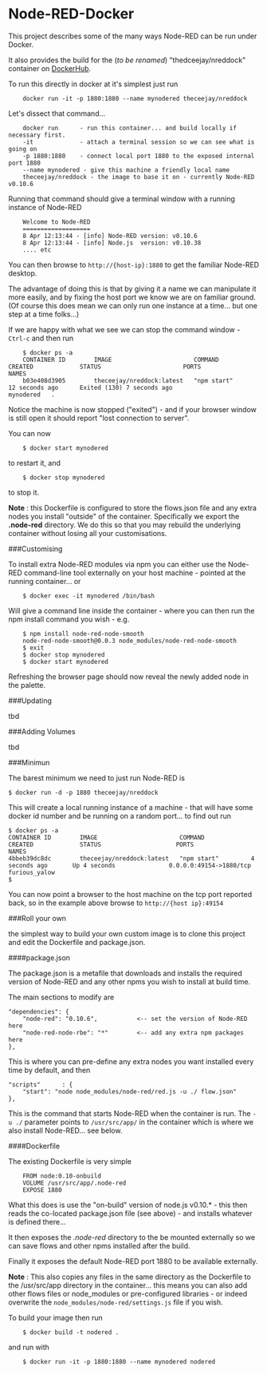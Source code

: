 # Node-RED-Docker

This project describes some of the many ways Node-RED can be run under Docker.

It also provides the build for the (*to be renamed*) "thedceejay/nreddock"
container on [DockerHub](https://registry.hub.docker.com/u/theceejay/nreddock/).

To run this directly in docker at it's simplest just run

        docker run -it -p 1880:1880 --name mynodered theceejay/nreddock

Let's dissect that command...

        docker run      - run this container... and build locally if necessary first.
        -it             - attach a terminal session so we can see what is going on
        -p 1880:1880    - connect local port 1880 to the exposed internal port 1880
        --name mynodered - give this machine a friendly local name
        theceejay/nreddock - the image to base it on - currently Node-RED v0.10.6


Running that command should give a terminal window with a running instance of Node-RED

        Welcome to Node-RED
        ===================
        8 Apr 12:13:44 - [info] Node-RED version: v0.10.6
        8 Apr 12:13:44 - [info] Node.js  version: v0.10.38
        .... etc

You can then browse to `http://{host-ip}:1880` to get the familiar Node-RED desktop.

The advantage of doing this is that by giving it a name we can manipulate it
more easily, and by fixing the host port we know we are on familiar ground.
(Of course this does mean we can only run one instance at a time... but one step at a time folks...)

If we are happy with what we see we can stop the command window - `Ctrl-c` and then run

        $ docker ps -a
        CONTAINER ID        IMAGE                       COMMAND             CREATED             STATUS                       PORTS               NAMES
        b03e408d3905        theceejay/nreddock:latest   "npm start"         12 seconds ago      Exited (130) 7 seconds ago                       mynodered   .

Notice the machine is now stopped ("exited") - and if your browser window is still open it
should report "lost connection to server".

You can now

        $ docker start mynodered

to restart it, and

        $ docker stop mynodered

to stop it.

**Note** : this Dockerfile is configured to store the flows.json file and any
extra nodes you install "outside" of the container. Specifically we export the
**.node-red** directory. We do this so that you may rebuild the underlying
container without losing all your customisations.

###Customising

To install extra Node-RED modules via npm you can either use the Node-RED command-line tool
externally on your host machine - pointed at the running container... or

        $ docker exec -it mynodered /bin/bash

Will give a command line inside the container - where you can then run the npm install
command you wish - e.g.

        $ npm install node-red-node-smooth
        node-red-node-smooth@0.0.3 node_modules/node-red-node-smooth
        $ exit
        $ docker stop mynodered
        $ docker start mynodered

Refreshing the browser page should now reveal the newly added node in the palette.

###Updating

tbd

###Adding Volumes

tbd

###Minimun

The barest minimum we need to just run Node-RED is

    $ docker run -d -p 1880 theceejay/nreddock

This will create a local running instance of a machine - that will have some
docker id number and be running on a random port... to find out run

    $ docker ps -a
    CONTAINER ID        IMAGE                       COMMAND             CREATED             STATUS                     PORTS                     NAMES
    4bbeb39dc8dc        theceejay/nreddock:latest   "npm start"         4 seconds ago       Up 4 seconds               0.0.0.0:49154->1880/tcp   furious_yalow
    $

You can now point a browser to the host machine on the tcp port reported back, so in the example
above browse to  `http://{host ip}:49154`

###Roll your own

the simplest way to build your own custom image is to clone this project and edit
the Dockerfile and package.json.

####package.json

The package.json is a metafile that downloads and installs the required version
of Node-RED and any other npms you wish to install at build time.

The main sections to modify are

    "dependencies": {
        "node-red": "0.10.6",           <-- set the version of Node-RED here
        "node-red-node-rbe": "*"        <-- add any extra npm packages here
    },

This is where you can pre-define any extra nodes you want installed every time
by default, and then

    "scripts"      : {
        "start": "node node_modules/node-red/red.js -u ./ flow.json"
    },

This is the command that starts Node-RED when the container is run. The `-u ./`
parameter points to `/usr/src/app/` in the container which is where we also
install Node-RED... see below.

####Dockerfile

The existing Dockerfile is very simple

        FROM node:0.10-onbuild
        VOLUME /usr/src/app/.node-red
        EXPOSE 1880

What this does is use the "on-build" version of node.js v0.10.* - this then reads
the co-located package.json file (see above) - and installs whatever is defined there...

It then exposes the *.node-red* directory to the be mounted externally so we can
save flows and other npms installed after the build.

Finally it exposes the default Node-RED port 1880 to be available externally.

**Note** : This also copies any files in the same directory as the Dockerfile
to the /usr/src/app directory in the container... this means you can also add
other flows files or node_modules or pre-configured libraries - or indeed
overwrite the `node_modules/node-red/settings.js` file if you wish.

To build your image then run

        $ docker build -t nodered .

and run with

        $ docker run -it -p 1880:1880 --name mynodered nodered
